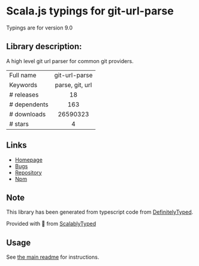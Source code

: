 
# Scala.js typings for git-url-parse

Typings are for version 9.0

## Library description:
A high level git url parser for common git providers.

|                    |                 |
| ------------------ | :-------------: |
| Full name          | git-url-parse |
| Keywords           | parse, git, url |
| # releases         | 18 |
| # dependents       | 163 |
| # downloads        | 26590323 |
| # stars            | 4 |

## Links
- [Homepage](https://github.com/IonicaBizau/git-url-parse)
- [Bugs](https://github.com/IonicaBizau/git-url-parse/issues)
- [Repository](https://github.com/IonicaBizau/git-url-parse)
- [Npm](https://www.npmjs.com/package/git-url-parse)
    


## Note
This library has been generated from typescript code from [DefinitelyTyped](https://definitelytyped.org).

Provided with :purple_heart: from [ScalablyTyped](https://github.com/oyvindberg/ScalablyTyped)

## Usage
See [the main readme](../../readme.md) for instructions.


